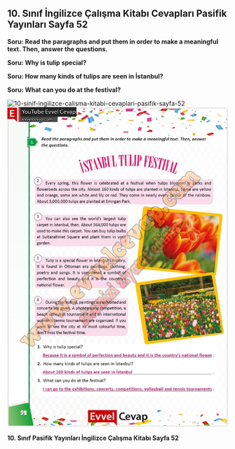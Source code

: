## 10. Sınıf İngilizce Çalışma Kitabı Cevapları Pasifik Yayınları Sayfa 52

**Soru: Read the paragraphs and put them in order to make a meaningful text. Then, answer the questions.**

**Soru: Why is tulip special?**

**Soru: How many kinds of tulips are seen in İstanbul?**

**Soru: What can you do at the festival?**

![10-sinif-ingilizce-calisma-kitabi-cevaplari-pasifik-sayfa-52]()![10-sinif-ingilizce-calisma-kitabi-cevaplari-pasifik-sayfa-52](./image1.webp)

**10. Sınıf Pasifik Yayınları İngilizce Çalışma Kitabı Sayfa 52**